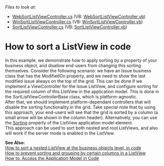 <!-- default file list -->
*Files to look at*:

* [WebSortListViewController.cs](./CS/WinWebSolution.Module.Web/WebSortListViewController.cs) (VB: [WebSortListViewController.vb](./VB/WinWebSolution.Module.Web/WebSortListViewController.vb))
* [WinSortListViewController.cs](./CS/WinWebSolution.Module.Win/WinSortListViewController.cs) (VB: [WinSortListViewController.vb](./VB/WinWebSolution.Module.Win/WinSortListViewController.vb))
* [SortListViewController.cs](./CS/WinWebSolution.Module/SortListViewController.cs) (VB: [SortListViewController.vb](./VB/WinWebSolution.Module/SortListViewController.vb))
<!-- default file list end -->
# How to sort a ListView in code


<p>In this example, we demonstrate how to apply sorting by a property of your business object, and disallow end-users from changing this sorting themselves. Consider the following scenario: we have an Issue business class that has the ModifiedOn property, and we need to show the last modified issue always on the top of the grid. This can be done if we implement a ViewController for the Issue ListView, and configure sorting for the required column of this ListView in the application model. This is done in the SortListViewControllerBase class, which is platform-agnostic.<br />
After that, we should implement platform-dependant controllers that will disable the sorting functionality in the grid. Take special note that by using this approach, your end-users will see that the grid is sorted by a column (a small arrow will be shown in the column header). Alternatively, you can use the <a href="http://documentation.devexpress.com/#Xaf/clsDevExpressExpressAppModelIModelSortingtopic"><u>Sorting</u></a> property of the ListView application model element.<br />
This approach can be used to sort both nested and root ListViews, and also will work if the server mode is enabled in the ListView.</p><p><strong>See Also:</strong><br />
<a href="https://www.devexpress.com/Support/Center/p/E1253">How to sort a nested ListView at the business objects level, in code</a><br />
<a href="https://www.devexpress.com/Support/Center/p/E1254">How to prevent sorting and grouping by certain columns in a ListView</a><br />
<a href="http://documentation.devexpress.com/#Xaf/CustomDocument2810"><u>How to: Access the Application Model in Code</u></a></p>

<br/>


